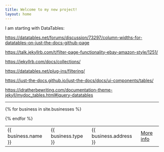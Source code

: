 ```yaml
---
title: Welcome to my new project!
layout: home
---
```


I am starting with DataTables:

https://datatables.net/forums/discussion/73297/column-widths-for-datatables-on-just-the-docs-github-page

https://talk.jekyllrb.com/t/filter-page-functionality-ebay-amazon-style/1251/

https://jekyllrb.com/docs/collections/

https://datatables.net/plug-ins/filtering/

https://just-the-docs.github.io/just-the-docs/docs/ui-components/tables/

https://idratherbewriting.com/documentation-theme-jekyll/mydoc_tables.html#jquery-datatables

---

<script type="text/javascript" src="jquery.dataTables.js"></script>
<script type="text/javascript" src="dataTables.filter.html.js"></script>
<script type="text/javascript">
    $(document).ready(function() {
        $('#example').dataTable( {
            "columnDefs": [
                { type: "type", targets: 0 }
            ]
        } );
    } );
</script>

<link rel="stylesheet" type="text/css" href="https://cdn.datatables.net/1.13.2/css/jquery.dataTables.css">
<script type="text/javascript" charset="utf8" src="https://code.jquery.com/jquery-3.6.3.min.js"></script>
<script type="text/javascript" charset="utf8" src="https://cdn.datatables.net/1.13.2/js/jquery.dataTables.js"></script>
<script>
$(document).ready( function () {
    $('#businesses_table').DataTable();
} );
</script>


<table id="businesses_table">

  {% for business in site.businesses %}
  <tr>
    <td>{{ business.name }}</td>
    <td>{{ business.type }}</td>
    <td>{{ business.address }}</td>
    <td><a href="{{ business.url }}">More info</a></td>
  </tr>
  {% endfor %}
</table>

